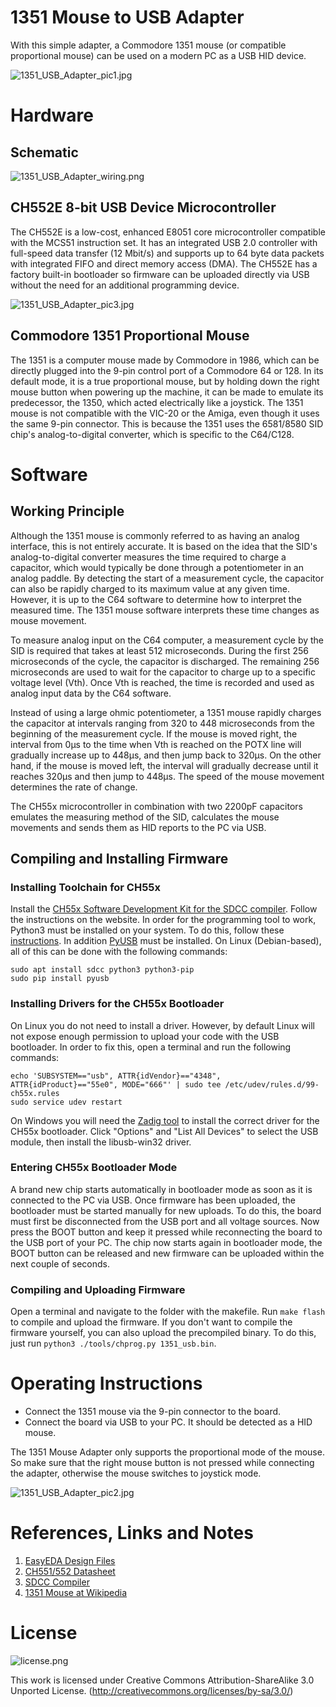# 1351 Mouse to USB Adapter
With this simple adapter, a Commodore 1351 mouse (or compatible proportional mouse) can be used on a modern PC as a USB HID device.

![1351_USB_Adapter_pic1.jpg](https://raw.githubusercontent.com/wagiminator/C64-Collection/master/C64_1351_USB_Mouse_Adapter/documentation/1351_USB_Adapter_pic1.jpg)

# Hardware
## Schematic
![1351_USB_Adapter_wiring.png](https://raw.githubusercontent.com/wagiminator/C64-Collection/master/C64_1351_Mouse_Adapter/documentation/1351_USB_Adapter_wiring.png)

## CH552E 8-bit USB Device Microcontroller
The CH552E is a low-cost, enhanced E8051 core microcontroller compatible with the MCS51 instruction set. It has an integrated USB 2.0 controller with full-speed data transfer (12 Mbit/s) and supports up to 64 byte data packets with integrated FIFO and direct memory access (DMA). The CH552E has a factory built-in bootloader so firmware can be uploaded directly via USB without the need for an additional programming device.

![1351_USB_Adapter_pic3.jpg](https://raw.githubusercontent.com/wagiminator/C64-Collection/master/C64_1351_Mouse_Adapter/documentation/1351_USB_Adapter_pic3.jpg)

## Commodore 1351 Proportional Mouse
The 1351 is a computer mouse made by Commodore in 1986, which can be directly plugged into the 9-pin control port of a Commodore 64 or 128. In its default mode, it is a true proportional mouse, but by holding down the right mouse button when powering up the machine, it can be made to emulate its predecessor, the 1350, which acted electrically like a joystick. The 1351 mouse is not compatible with the VIC-20 or the Amiga, even though it uses the same 9-pin connector. This is because the 1351 uses the 6581/8580 SID chip's analog-to-digital converter, which is specific to the C64/C128.

# Software
## Working Principle
Although the 1351 mouse is commonly referred to as having an analog interface, this is not entirely accurate. It is based on the idea that the SID's analog-to-digital converter measures the time required to charge a capacitor, which would typically be done through a potentiometer in an analog paddle. By detecting the start of a measurement cycle, the capacitor can also be rapidly charged to its maximum value at any given time. However, it is up to the C64 software to determine how to interpret the measured time. The 1351 mouse software interprets these time changes as mouse movement.

To measure analog input on the C64 computer, a measurement cycle by the SID is required that takes at least 512 microseconds. During the first 256 microseconds of the cycle, the capacitor is discharged. The remaining 256 microseconds are used to wait for the capacitor to charge up to a specific voltage level (Vth). Once Vth is reached, the time is recorded and used as analog input data by the C64 software.

Instead of using a large ohmic potentiometer, a 1351 mouse rapidly charges the capacitor at intervals ranging from 320 to 448 microseconds from the beginning of the measurement cycle. If the mouse is moved right, the interval from 0μs to the time when Vth is reached on the POTX line will gradually increase up to 448μs, and then jump back to 320μs. On the other hand, if the mouse is moved left, the interval will gradually decrease until it reaches 320μs and then jump to 448μs. The speed of the mouse movement determines the rate of change.

The CH55x microcontroller in combination with two 2200pF capacitors emulates the measuring method of the SID, calculates the mouse movements and sends them as HID reports to the PC via USB.

## Compiling and Installing Firmware
### Installing Toolchain for CH55x
Install the [CH55x Software Development Kit for the SDCC compiler](https://github.com/Blinkinlabs/ch554_sdcc). Follow the instructions on the website. In order for the programming tool to work, Python3 must be installed on your system. To do this, follow these [instructions](https://www.pythontutorial.net/getting-started/install-python/). In addition [PyUSB](https://github.com/pyusb/pyusb) must be installed. On Linux (Debian-based), all of this can be done with the following commands:

```
sudo apt install sdcc python3 python3-pip
sudo pip install pyusb
```

### Installing Drivers for the CH55x Bootloader
On Linux you do not need to install a driver. However, by default Linux will not expose enough permission to upload your code with the USB bootloader. In order to fix this, open a terminal and run the following commands:

```
echo 'SUBSYSTEM=="usb", ATTR{idVendor}=="4348", ATTR{idProduct}=="55e0", MODE="666"' | sudo tee /etc/udev/rules.d/99-ch55x.rules
sudo service udev restart
```

On Windows you will need the [Zadig tool](https://zadig.akeo.ie/) to install the correct driver for the CH55x bootloader. Click "Options" and "List All Devices" to select the USB module, then install the libusb-win32 driver.

### Entering CH55x Bootloader Mode
A brand new chip starts automatically in bootloader mode as soon as it is connected to the PC via USB. Once firmware has been uploaded, the bootloader must be started manually for new uploads. To do this, the board must first be disconnected from the USB port and all voltage sources. Now press the BOOT button and keep it pressed while reconnecting the board to the USB port of your PC. The chip now starts again in bootloader mode, the BOOT button can be released and new firmware can be uploaded within the next couple of seconds.

### Compiling and Uploading Firmware
Open a terminal and navigate to the folder with the makefile. Run ```make flash``` to compile and upload the firmware. If you don't want to compile the firmware yourself, you can also upload the precompiled binary. To do this, just run ```python3 ./tools/chprog.py 1351_usb.bin```.

# Operating Instructions
- Connect the 1351 mouse via the 9-pin connector to the board.
- Connect the board via USB to your PC. It should be detected as a HID mouse.

The 1351 Mouse Adapter only supports the proportional mode of the mouse. So make sure that the right mouse button is not pressed while connecting the adapter, otherwise the mouse switches to joystick mode.

![1351_USB_Adapter_pic2.jpg](https://raw.githubusercontent.com/wagiminator/C64-Collection/master/C64_1351_Mouse_Adapter/documentation/1351_USB_Adapter_pic2.jpg)

# References, Links and Notes
1. [EasyEDA Design Files](https://oshwlab.com/wagiminator)
2. [CH551/552 Datasheet](http://www.wch-ic.com/downloads/CH552DS1_PDF.html)
3. [SDCC Compiler](https://sdcc.sourceforge.net/)
4. [1351 Mouse at Wikipedia](https://en.wikipedia.org/wiki/Commodore_1351)

# License
![license.png](https://i.creativecommons.org/l/by-sa/3.0/88x31.png)

This work is licensed under Creative Commons Attribution-ShareAlike 3.0 Unported License. 
(http://creativecommons.org/licenses/by-sa/3.0/)
